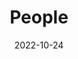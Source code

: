 ---
title: People
date: 2022-10-24

type: landing

sections:
  - block: people
    content:
      title: ¡Conoce al Equipo del Laboratorio!
      user_groups:
        - Investigador Principal
        - Investigadores
        - Estudiantes de Pregrado
        - Investigadores Visitantes
        - Egresados
        - Asesores
      sort_by: Params.last_name
      sort_ascending: true
    design:
      show_interests: false
      show_role: true
      show_social: true
---